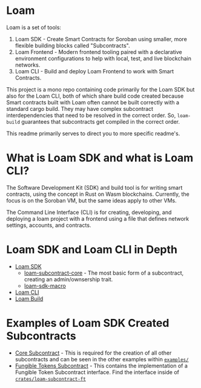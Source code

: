 # Loam

Loam is a set of tools:
  1. Loam SDK - Create Smart Contracts for Soroban using smaller, more flexible building blocks called "Subcontracts".
  2. Loam Frontend - Modern frontend tooling paired with a declarative environment configurations to help with local, test, and live blockchain networks.
  3. Loam CLI - Build and deploy Loam Frontend to work with Smart Contracts.

This project is a mono repo containing code primarily for the Loam SDK but also for the Loam CLI, both of which share build code created because Smart contracts built with Loam often cannot be built correctly with a standard cargo build. They may have complex subcontract interdependencies that need to be resolved in the correct order. So, `loam-build` guarantees that subcontracts get compiled in the correct order. 

This readme primarily serves to direct you to more specific readme's.

# What is Loam SDK and what is Loam CLI?

The Software Development Kit (SDK) and build tool is for writing smart contracts, using the concept  in Rust on Wasm blockchains. Currently, the focus is on the Soroban VM, but the same ideas apply to other VMs.

The Command Line Interface (CLI) is for creating, developing, and deploying a loam project with a frontend using a file that defines network settings, accounts, and contracts.


# Loam SDK and Loam CLI in Depth
- [Loam SDK](crates/loam-sdk/README.md)
  - [loam-subcontract-core](./crates/loam-subcontract-core) - The most basic form of a subcontract, creating an admin/ownsership trait.
  - [loam-sdk-macro](crates/loam-sdk-macro/README.md)
- [Loam CLI](crates/loam-cli/README.md)
- [Loam Build](crates/loam-build/README.md)

# Examples of Loam SDK Created Subcontracts
- [Core Subcontract](examples/soroban/core) - This is required for the creation of all other subcontracts and can be seen in the other examples within [`examples/`](examples)
- [Fungible Tokens Subcontract](examples/soroban/ft) - This contains the implementation of a Fungible Token Subcontract interface. Find the interface inside of [`crates/loam-subcontract-ft`](crates/loam-subcontract-ft)